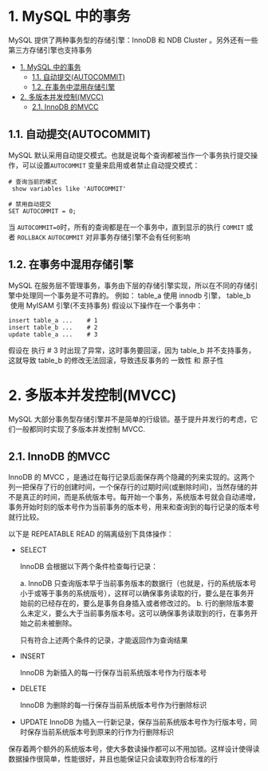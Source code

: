# 1. MySQL 中的事务

MySQL 提供了两种事务型的存储引擎：InnoDB 和 NDB Cluster 。另外还有一些第三方存储引擎也支持事务

<!-- TOC -->

- [1. MySQL 中的事务](#1-mysql-中的事务)
    - [1.1. 自动提交(AUTOCOMMIT)](#11-自动提交autocommit)
    - [1.2. 在事务中混用存储引擎](#12-在事务中混用存储引擎)
- [2. 多版本并发控制(MVCC)](#2-多版本并发控制mvcc)
    - [2.1. InnoDB 的MVCC](#21-innodb-的mvcc)

<!-- /TOC -->

## 1.1. 自动提交(AUTOCOMMIT)

MySQL 默认采用自动提交模式。也就是说每个查询都被当作一个事务执行提交操作，可以设置`AUTOCOMMIT` 变量来启用或者禁止自动提交模式：
```
# 查询当前的模式
 show variables like 'AUTOCOMMIT'

# 禁用自动提交
SET AUTOCOMMIT = 0;
```
当 `AUTOCOMMIT=0`时，所有的查询都是在一个事务中，直到显示的执行 `COMMIT` 或者 `ROLLBACK`
`AUTOCOMMIT` 对非事务存储引擎不会有任何影响

## 1.2. 在事务中混用存储引擎

MySQL 在服务层不管理事务，事务由下层的存储引擎实现，所以在不同的存储引擎中处理同一个事务是不可靠的。
例如： table_a 使用 innodb 引擎， table_b  使用 MyISAM 引擎(不支持事务)
假设以下操作在一个事务中：
```
insert table_a ...    # 1
insert table_b ...    # 2
update table_a ...    # 3
```

假设在 执行 # 3 时出现了异常，这时事务要回滚，因为 table_b 并不支持事务，这就导致 table_b 的修改无法回滚，导致违反事务的 一致性 和 原子性


# 2. 多版本并发控制(MVCC)

MySQL 大部分事务型存储引擎并不是简单的行级锁。基于提升并发行的考虑，它们一般都同时实现了多版本并发控制 MVCC.

## 2.1. InnoDB 的MVCC

InnoDB 的 MVCC ，是通过在每行记录后面保存两个隐藏的列来实现的。这两个列一把保存了行的创建时间，一个保存行的过期时间(或删除时间)，当然存储的并不是真正的时间，而是系统版本号。每开始一个事务，系统版本号就会自动递增，事务开始时刻的版本号作为当前事务的版本号，用来和查询到的每行记录的版本号就行比较。

以下是 REPEATABLE READ 的隔离级别下具体操作：

- SELECT

    InnoDB 会根据以下两个条件检查每行记录：

    a. InnoDB 只查询版本早于当前事务版本的数据行（也就是，行的系统版本号小于或等于事务的系统版号），这样可以确保事务读取的行，要么是在事务开始前的已经存在的，要么是事务自身插入或者修改过的。
    b. 行的删除版本要么未定义，要么大于当前事务版本号。这可以确保事务读取到的行，在事务开始之前未被删除。

    只有符合上述两个条件的记录，才能返回作为查询结果
- INSERT

    InnoDB 为新插入的每一行保存当前系统版本号作为行版本号

- DELETE

    InnoDB 为删除的每一行保存当前系统版本号作为行删除标识

- UPDATE
    InnoDB 为插入一行新记录，保存当前系统版本号作为行版本号，同时保存当前系统版本号到原来的行作为行删除标识

保存着两个额外的系统版本号，使大多数读操作都可以不用加锁。这样设计使得读数据操作很简单，性能很好，并且也能保证只会读取到符合标准的行
